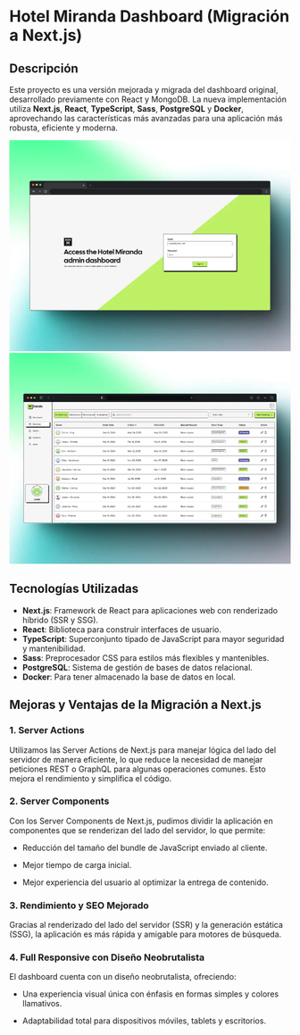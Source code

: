 # Hotel Miranda Dashboard (Migración a Next.js)

## Descripción

Este proyecto es una versión mejorada y migrada del dashboard original, desarrollado previamente con React y MongoDB. La nueva implementación utiliza **Next.js**, **React**, **TypeScript**, **Sass**, **PostgreSQL** y **Docker**, aprovechando las características más avanzadas para una aplicación más robusta, eficiente y moderna.

![Vista del Dashboard](./public/images/login.webp)
![Vista del Dashboard](./public/images/dashboard.webp)

## Tecnologías Utilizadas

- **Next.js**: Framework de React para aplicaciones web con renderizado híbrido (SSR y SSG).
- **React**: Biblioteca para construir interfaces de usuario.
- **TypeScript**: Superconjunto tipado de JavaScript para mayor seguridad y mantenibilidad.
- **Sass**: Preprocesador CSS para estilos más flexibles y mantenibles.
- **PostgreSQL**: Sistema de gestión de bases de datos relacional.
- **Docker**: Para tener almacenado la base de datos en local.

## Mejoras y Ventajas de la Migración a Next.js

### 1. **Server Actions**

Utilizamos las Server Actions de Next.js para manejar lógica del lado del servidor de manera eficiente, lo que reduce la necesidad de manejar peticiones REST o GraphQL para algunas operaciones comunes. Esto mejora el rendimiento y simplifica el código.

### 2. **Server Components**

Con los Server Components de Next.js, pudimos dividir la aplicación en componentes que se renderizan del lado del servidor, lo que permite:

- Reducción del tamaño del bundle de JavaScript enviado al cliente.

- Mejor tiempo de carga inicial.
- Mejor experiencia del usuario al optimizar la entrega de contenido.

### 3. **Rendimiento y SEO Mejorado**

Gracias al renderizado del lado del servidor (SSR) y la generación estática (SSG), la aplicación es más rápida y amigable para motores de búsqueda.

### 4. **Full Responsive con Diseño Neobrutalista**

El dashboard cuenta con un diseño neobrutalista, ofreciendo:

- Una experiencia visual única con énfasis en formas simples y colores llamativos.

- Adaptabilidad total para dispositivos móviles, tablets y escritorios.

<!-- ## Despliegue

- Versión actual migrada: [Enlace al despliegue actual](https://deploy-actual.example.com)
- Versión anterior: [Enlace al proyecto original](https://deploy-anterior.example.com) -->
